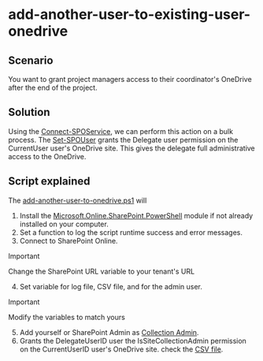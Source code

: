 # add-another-user-to-existing-user-onedrive

## Scenario
You want to grant project managers access to their coordinator's OneDrive after the end of the project.

## Solution
Using the [Connect-SPOService](https://learn.microsoft.com/en-us/powershell/module/sharepoint-online/connect-sposervice?view=sharepoint-ps), we can perform this action on a bulk process. The [Set-SPOUser](https://learn.microsoft.com/en-us/powershell/module/sharepoint-online/set-spouser?view=sharepoint-ps) grants the Delegate user permission on the CurrentUser user's OneDrive site. This gives the delegate full administrative access to the OneDrive.

## Script explained
The [add-another-user-to-onedrive.ps1](./add-another-user-to-onedrive.ps1) will
1. Install the [Microsoft.Online.SharePoint.PowerShell](https://learn.microsoft.com/en-us/powershell/module/sharepoint-online/?view=sharepoint-ps) module if not already installed on your computer. 
2. Set a function to log the script runtime success and error messages.
3. Connect to SharePoint Online.
> [!IMPORTANT]
> Change the SharePoint URL variable to your tenant's URL
4. Set variable for log file, CSV file, and for the admin user.
> [!IMPORTANT]
> Modify the variables to match yours
5. Add yourself or SharePoint Admin as [Collection Admin](https://learn.microsoft.com/en-us/powershell/module/sharepoint-online/set-spouser?view=sharepoint-ps#parameters).
6. Grants the DelegateUserID user the IsSiteCollectionAdmin permission on the CurrentUserID user's OneDrive site. check the [CSV file](./users.csv).
